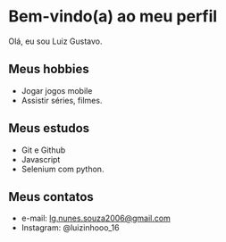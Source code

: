# Bem-vindo(a) ao meu perfil

Olá, eu sou Luiz Gustavo.

## Meus hobbies

- Jogar jogos mobile   
- Assistir séries, filmes.

## Meus estudos

- Git e Github
- Javascript
- Selenium com python.


## Meus contatos

- e-mail: lg.nunes.souza2006@gmail.com
- Instagram: @luizinhooo_16

